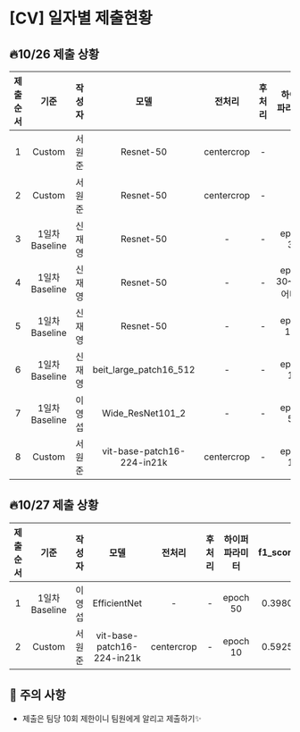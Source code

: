 # [CV] 일자별 제출현황

## 🔥10/26 제출 상황
|제출순서| 기준 | 작성자 | 모델 | 전처리 | 후처리 | 하이퍼 파라미터 | f1_score | Accuracy | 
|:---:|:---:|:---:|:---:|:---:|:---:|:---:|:---:|:---|
| 1 | Custom | 서원준 | Resnet-50 | centercrop | - | - | 0.0483 | 12.3175 |
| 2 | Custom | 서원준 | Resnet-50 | centercrop | - | - | 0.0495 | 12.3016 |
| 3 | 1일차 Baseline | 신재영 | Resnet-50 | - | - | epoch 30 | 0.5682 | 66.4286 |
| 4 | 1일차 Baseline | 신재영 | Resnet-50 | - | - | epoch 30~100 어디쯤  | 0.5883 | 66.6349 |
| 5 | 1일차 Baseline | 신재영 | Resnet-50 | - | - | epoch  100| 0.5972 | 66.3968 |
| 6 | 1일차 Baseline | 신재영 | beit_large_patch16_512 | - | - | epoch  11| 0.5817 | 67.7302 |
| 7 | 1일차 Baseline | 이영섭 | Wide_ResNet101_2 | - | - | epoch 50 | 0.5895 | 70.4444 |
| 8 | Custom | 서원준 | vit-base-patch16-224-in21k | centercrop | - | epoch 10 | 0.5925 | 68.7778 |

## 🔥10/27 제출 상황
|제출순서| 기준 | 작성자 | 모델 | 전처리 | 후처리 | 하이퍼 파라미터 | f1_score | Accuracy | 
|:---:|:---:|:---:|:---:|:---:|:---:|:---:|:---:|:---|
| 1 | 1일차 Baseline | 이영섭 | EfficientNet | - | - | epoch 50 | 0.3980 | 49.6508 |
| 2 | Custom | 서원준 | vit-base-patch16-224-in21k | centercrop | - | epoch 10 | 0.5925 | 68.7778 |




## 📌 주의 사항
* 제출은 팀당 10회 제한이니 팀원에게 알리고 제출하기✨
